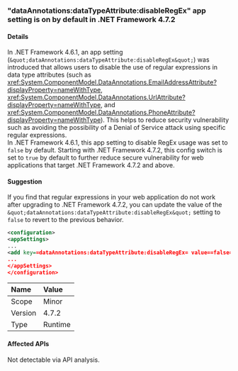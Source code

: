 ### "dataAnnotations:dataTypeAttribute:disableRegEx" app setting is on by default in .NET Framework 4.7.2

#### Details

In .NET Framework 4.6.1, an app setting (`&quot;dataAnnotations:dataTypeAttribute:disableRegEx&quot;`) was introduced that allows users to disable the use of regular expressions in data type attributes (such as <xref:System.ComponentModel.DataAnnotations.EmailAddressAttribute?displayProperty=nameWithType>, <xref:System.ComponentModel.DataAnnotations.UrlAttribute?displayProperty=nameWithType>, and <xref:System.ComponentModel.DataAnnotations.PhoneAttribute?displayProperty=nameWithType>). This helps to reduce security vulnerability such as avoiding the possibility of a Denial of Service attack using specific regular expressions.<br/>In .NET Framework 4.6.1, this app setting to disable RegEx usage was set to `false` by default. Starting with .NET Framework 4.7.2, this config switch is set to `true` by default to further reduce secure vulnerability for web applications that target .NET Framework 4.7.2 and above.

#### Suggestion

If you find that regular expressions in your web application do not work after upgrading to .NET Framework 4.7.2, you can update the value of the `&quot;dataAnnotations:dataTypeAttribute:disableRegEx&quot;` setting to `false` to revert to the previous behavior.
```xml
<configuration>
<appSettings>
...
<add key==dataAnnotations:dataTypeAttribute:disableRegEx= value==false=/>
...
</appSettings>
</configuration>
```

| Name    | Value       |
|:--------|:------------|
| Scope   |Minor|
|Version|4.7.2|
|Type|Runtime|

#### Affected APIs

Not detectable via API analysis.

<!--

#### Affected APIs

Not detectable via API analysis.

-->
